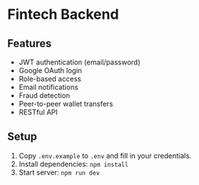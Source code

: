 # Fintech Backend

## Features
- JWT authentication (email/password)
- Google OAuth login
- Role-based access
- Email notifications
- Fraud detection
- Peer-to-peer wallet transfers
- RESTful API

## Setup
1. Copy `.env.example` to `.env` and fill in your credentials.
2. Install dependencies: `npm install`
3. Start server: `npm run dev`
